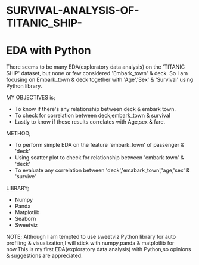 # SURVIVAL-ANALYSIS-OF-TITANIC_SHIP- 
# EDA with Python
There seems to be many EDA(exploratory data analysis) on the 'TITANIC SHIP' dataset, but none or few considered 'Embark_town' & deck. So I am focusing on Embark_town & deck together with 'Age','Sex' &amp; 'Survival' using Python library.

MY OBJECTIVES is;
* To know if there's any relationship between deck & embark town.
* To check for correlation between deck,embark_town & survival
* Lastly to know if these results correlates with Age,sex & fare.

METHOD;
* To perform simple EDA on the feature 'embark_town' of passenger & 'deck' 
* Using scatter plot to check for relationship between 'embark town' & 'deck'
* To evaluate any correlation between 'deck','emabark_town','age,'sex' & 'survive'

LIBRARY;
* Numpy
* Panda
* Matplotlib
* Seaborn
* Sweetviz

NOTE;
Although I am tempted to use sweetviz Python library for auto profiling &amp; visualization,I will stick with numpy,panda &amp; matplotlib for now.This is my first EDA(exploratory data analysis) with Python,so opinions &amp; suggestions are appreciated.
